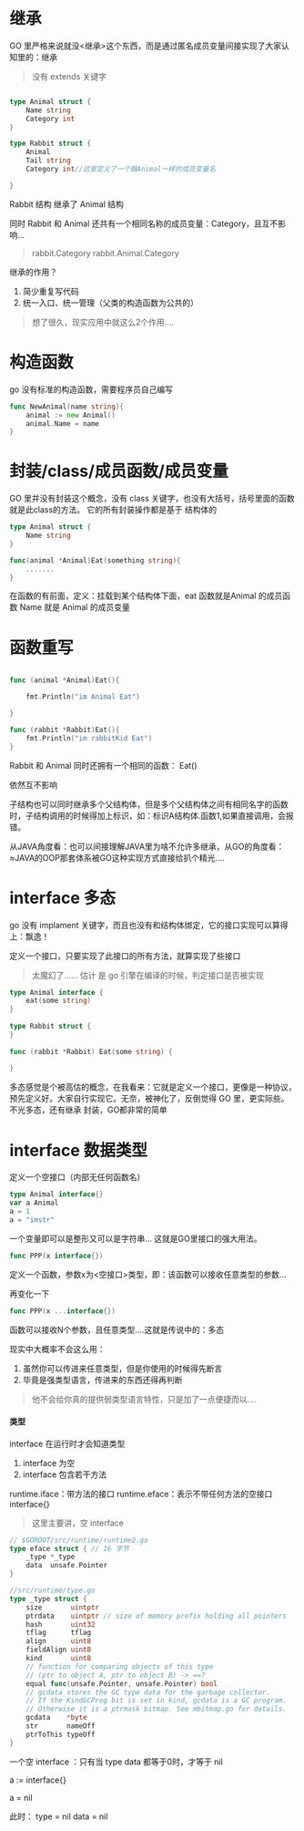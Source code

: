 
# 继承

GO 里严格来说就没<继承>这个东西，而是通过匿名成员变量间接实现了大家认知里的：继承
>没有 extends 关键字

```go

type Animal struct {
	Name string
	Category int
}

type Rabbit struct {
	Animal
	Tail string
	Category int//这里定义了一个跟Animal一样的成员变量名

}

```

Rabbit 结构 继承了 Animal 结构

同时 Rabbit 和 Animal 还共有一个相同名称的成员变量：Category，且互不影响...

>rabbit.Category
>rabbit.Animal.Category

继承的作用？

1. 简少重复写代码
2. 统一入口、统一管理（父类的构造函数为公共的）

>想了很久，现实应用中就这么2个作用....
# 构造函数

go 没有标准的构造函数，需要程序员自己编写

```go
func NewAnimal(name string){  
	animal := new Animal()  
	animal.Name = name  
}
```

# 封装/class/成员函数/成员变量

GO 里并没有封装这个概念，没有 class 关键字，也没有大括号，括号里面的函数就是此class的方法。
它的所有封装操作都是基于 结构体的


```go
type Animal struct {
	Name string
}

func(animal *Animal)Eat(something string){
	.......
}
```

在函数的有前面，定义：挂载到某个结构体下面，eat 函数就是Animal 的成员函数
Name 就是 Animal 的成员变量


# 函数重写

```go

func (animal *Animal)Eat(){

	fmt.Println("im Animal Eat")

}

func (rabbit *Rabbit)Eat(){
	fmt.Println("im rabbitKid Eat")
}

```

Rabbit 和 Animal 同时还拥有一个相同的函数： Eat()

依然互不影响

子结构也可以同时继承多个父结构体，但是多个父结构体之间有相同名字的函数时，子结构调用的时候得加上标识，如：标识A结构体.函数1,如果直接调用，会报错。

从JAVA角度看：也可以间接理解JAVA里为啥不允许多继承，从GO的角度看：≈JAVA的OOP那套体系被GO这种实现方式直接给扒个精光....



# interface 多态

go 没有 implament 关键字，而且也没有和结构体绑定，它的接口实现可以算得上：飘逸！

定义一个接口，只要实现了此接口的所有方法，就算实现了些接口
>太魔幻了......   估计 是 go 引擎在编译的时候，判定接口是否被实现

```go
type Animal interface {  
	eat(some string)
}  
  
type Rabbit struct {  
}  
  
func (rabbit *Rabbit) Eat(some string) {  
  
}
```

多态感觉是个被高估的概念，在我看来：它就是定义一个接口，更像是一种协议，预先定义好。大家自行实现它。无奈，被神化了，反倒觉得 GO 里，更实际些。不光多态，还有继承 封装，GO都非常的简单 

# interface 数据类型

定义一个空接口（内部无任何函数名）

```go
type Animal interface{}
var a Animal
a = 1
a = "imstr"
```

一个变量即可以是整形又可以是字符串... 这就是GO里接口的强大用法。

```go
func PPP(x interface{})
```

定义一个函数，参数x为<空接口>类型，即：该函数可以接收任意类型的参数...

再变化一下

```go
func PPP(x ...interface{})
```

函数可以接收N个参数，且任意类型....这就是传说中的：多态

现实中大概率不会这么用：
1.  虽然你可以传进来任意类型，但是你使用的时候得先断言
2. 毕竟是强类型语言，传进来的东西还得再判断

>他不会给你真的提供弱类型语言特性，只是加了一点便捷而以....


#### 类型

interface 在运行时才会知道类型

1. interface 为空
2. interface 包含若干方法

runtime.iface：带方法的接口
runtime.eface：表示不带任何方法的空接口 interface{}

>这里主要讲，空 interface


```go
// $GOROOT/src/runtime/runtime2.go
type eface struct { // 16 字节
	_type *_type
	data  unsafe.Pointer
}
```



```go
//src/runtime/type.go
type _type struct {
	size       uintptr
	ptrdata    uintptr // size of memory prefix holding all pointers
	hash       uint32
	tflag      tflag
	align      uint8
	fieldAlign uint8
	kind       uint8
	// function for comparing objects of this type
	// (ptr to object A, ptr to object B) -> ==?
	equal func(unsafe.Pointer, unsafe.Pointer) bool
	// gcdata stores the GC type data for the garbage collector.
	// If the KindGCProg bit is set in kind, gcdata is a GC program.
	// Otherwise it is a ptrmask bitmap. See mbitmap.go for details.
	gcdata    *byte
	str       nameOff
	ptrToThis typeOff
}

```


一个空 interface ：只有当  type data 都等于0时，才等于 nil

a := interface{}

a = nil

此时：
type = nil
data = nil



